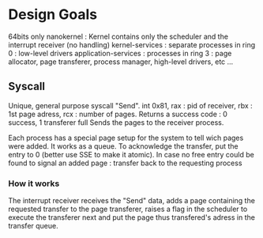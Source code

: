 # Design Goals

64bits only
nanokernel : Kernel contains only the scheduler and the interrupt receiver (no handling)
kernel-services : separate processes in ring 0 : low-level drivers 
application-services : processes in ring 3 : page allocator, page transferer, process manager, high-level drivers, etc ...

## Syscall
Unique, general purpose syscall "Send". int 0x81, rax : pid of receiver, rbx : 1st page adress, rcx : number of pages. Returns a success code : 0 success, 1 transferer full
Sends the pages to the receiver process.

Each process has a special page setup for the system to tell wich pages were added. It works as a queue. To acknowledge the transfer, put the entry to 0 (better use SSE to make it atomic). In case no free entry could be found to signal an added page : transfer back to the requesting process


### How it works
The interrupt receiver receives the "Send" data, adds a page containing the requested transfer to the page transferer, raises a flag in the scheduler to execute the transferer next and put the page thus transfered's adress in the transfer queue.